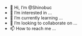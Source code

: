 - 👋 Hi, I’m @Shinobuc
- 👀 I’m interested in ...
- 🌱 I’m currently learning ...
- 💞️ I’m looking to collaborate on ...
- 📫 How to reach me ...

<!---
Shinobuc/Shinobuc is a ✨ special ✨ repository because its `README.md` (this file) appears on your GitHub profile.
You can click the Preview link to take a look at your changes.
--->
